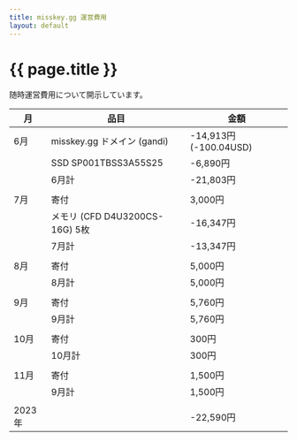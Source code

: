```yaml
---
title: misskey.gg 運営費用
layout: default
---
```

 
# {{ page.title }}

随時運営費用について開示しています。  


| 月 |  品目  |  金額  |
| ---- | ---- | ---- |
| 6月 |  misskey.gg ドメイン (gandi)  |  -14,913円 (-100.04USD)  |
||  SSD SP001TBSS3A55S25 |  -6,890円  |
|  |  6月計  |  -21,803円  |
| |  |  |
| 7月 |  寄付  |  3,000円   |
||  メモリ (CFD D4U3200CS-16G) 5枚 |  -16,347円  |
|  |  7月計 |  -13,347円  |
| |  |  |
| 8月 |  寄付 |  5,000円   |
|  | 8月計 |  5,000円  |
| |  |  |
| 9月 |  寄付 |  5,760円   |
|  | 9月計 |  5,760円  |
| |  |  |
| 10月 |  寄付 |  300円   |
|  | 10月計 |  300円  |
| |  |  |
| 11月 |  寄付 |  1,500円   |
|  | 9月計 |  1,500円  |
| |  |  |
| 2023年 |  | -22,590円 |
